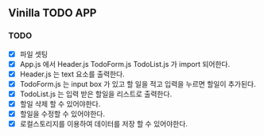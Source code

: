 ## Vinilla TODO APP 

### TODO

- [x] 파일 셋팅
- [x] App.js 에서 Header.js TodoForm.js TodoList.js 가 import 되어한다.
- [x] Header.js 는 text 요소를 출력한다.
- [x] TodoForm.js 는 input box 가 있고 할 일을 적고 입력을 누르면 할일이 추가된다.
- [x] TodoList.js 는 입력 받은 할일을 리스트로 출력한다.
- [x] 할일 삭제 할 수 있어야한다.
- [x] 할일을 수정할 수 있어야한다.
- [x] 로컬스토리지를 이용하여 데이터를 저장 할 수 있어야한다.